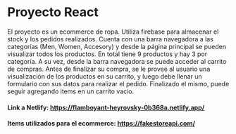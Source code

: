 # Proyecto React
El proyecto es un ecommerce de ropa. Utiliza firebase para almacenar el stock y los pedidos realizados. 
Cuenta con una barra navegadora a las categorías (Men, Women, Accesory) y desde la página principal se pueden visualizar todos los productos. En total tiene 9 productos y hay 3 por categoría. A su vez, desde la barra navegadora se puede acceder al carrito de compras.
Antes de finalizar su compra, se le provee al usuario una visualización de los productos en su carrito, y luego debe llenar un formulario con sus datos para realizar el pedido. Finalizado el mismo, puede seguir agregando items en un carrito vacio. 

#### Link a Netlify: https://flamboyant-heyrovsky-0b368a.netlify.app/
#### Items utilizados para el ecommerce: https://fakestoreapi.com/
